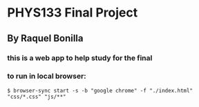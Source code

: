# PHYS133 Final Project
## By Raquel Bonilla
### this is a web app to help study for the final
### to run in local browser:
``
$ browser-sync start -s -b "google chrome" -f "./index.html" "css/*.css" "js/**"
``
